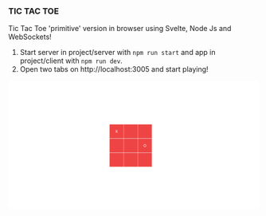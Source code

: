 ### TIC TAC TOE

Tic Tac Toe 'primitive' version in browser using Svelte, Node Js and WebSockets!

1. Start server in project/server with `npm run start` and app in project/client with `npm run dev`.
2. Open two tabs on http://localhost:3005 and start playing!

![App screenshot!](app-image/app.png "App screenshot")
